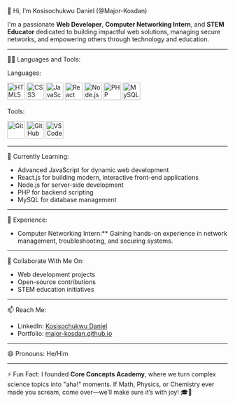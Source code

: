 👋 Hi, I’m Kosisochukwu Daniel (@Major-Kosdan)

I'm a passionate **Web Developer**, **Computer Networking Intern**, and **STEM Educator** dedicated to building impactful web solutions, managing secure networks, and empowering others through technology and education.

---

👨‍💻 Languages and Tools:

Languages:
<p align="left">
  <img src="https://cdn.jsdelivr.net/gh/devicons/devicon/icons/html5/html5-original.svg" alt="HTML5" width="40" height="40"/>
  <img src="https://cdn.jsdelivr.net/gh/devicons/devicon/icons/css3/css3-original.svg" alt="CSS3" width="40" height="40"/>
  <img src="https://cdn.jsdelivr.net/gh/devicons/devicon/icons/javascript/javascript-original.svg" alt="JavaScript" width="40" height="40"/>
  <img src="https://cdn.jsdelivr.net/gh/devicons/devicon/icons/react/react-original.svg" alt="React" width="40" height="40"/>
  <img src="https://cdn.jsdelivr.net/gh/devicons/devicon/icons/nodejs/nodejs-original.svg" alt="Node.js" width="40" height="40"/>
  <img src="https://cdn.jsdelivr.net/gh/devicons/devicon/icons/php/php-original.svg" alt="PHP" width="40" height="40"/>
  <img src="https://cdn.jsdelivr.net/gh/devicons/devicon/icons/mysql/mysql-original.svg" alt="MySQL" width="40" height="40"/>
</p>

Tools:
<p align="left">
  <img src="https://cdn.jsdelivr.net/gh/devicons/devicon/icons/git/git-original.svg" alt="Git" width="40" height="40"/>
  <img src="https://cdn.jsdelivr.net/gh/devicons/devicon/icons/github/github-original.svg" alt="GitHub" width="40" height="40"/>
  <img src="https://cdn.jsdelivr.net/gh/devicons/devicon/icons/vscode/vscode-original.svg" alt="VS Code" width="40" height="40"/>
</p>

---

🌱 Currently Learning:
- Advanced JavaScript for dynamic web development  
- React.js for building modern, interactive front-end applications  
- Node.js for server-side development  
- PHP for backend scripting  
- MySQL for database management

---

💼 Experience:
- Computer Networking Intern:** Gaining hands-on experience in network management, troubleshooting, and securing systems.

---

💞️ Collaborate With Me On:
- Web development projects  
- Open-source contributions  
- STEM education initiatives

---

📫 Reach Me:
- LinkedIn: [Kosisochukwu Daniel](https://www.linkedin.com/in/kosisochukwu-daniel-819b3b331/)  
- Portfolio: [major-kosdan.github.io](https://major-kosdan.github.io)

---

😄 Pronouns:
He/Him

---

⚡ Fun Fact:
I founded **Core Concepts Academy**, where we turn complex science topics into "aha!" moments. If Math, Physics, or Chemistry ever made you scream, come over—we’ll make sure it’s with joy! 🎓🚀
